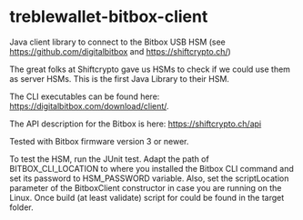 # treblewallet-bitbox-client
Java client library to connect to the Bitbox USB HSM (see https://github.com/digitalbitbox and https://shiftcrypto.ch/)

The great folks at Shiftcrypto gave us HSMs to check if we could use them as server HSMs. This is the first Java Library to their HSM.

The CLI executables can be found here: https://digitalbitbox.com/download/client/. 

The API description for the Bitbox is here: https://shiftcrypto.ch/api

Tested with Bitbox firmware version 3 or newer.

To test the HSM, run the JUnit test. Adapt the path of BITBOX_CLI_LOCATION to where you installed the Bitbox CLI command and set its 
password to HSM_PASSWORD variable.
Also, set the scriptLocation parameter of the BitboxClient constructor in case you are running on the Linux. Once build (at least validate) script for could be found in the target folder. 
